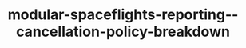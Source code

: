 ---
schema: default
title: modular-spaceflights-reporting--cancellation-policy-breakdown
organization: demo_org
notes: type = kedro_datasets.plotly.plotly_dataset.PlotlyDataset
resources:
  - name: modular-spaceflights-reporting--cancellation-policy-breakdown
    url: 'https://github.com/ResponsibleAIML/django-kedro/tree/main/kedro-projects/demo-project-kedro/data/08_reporting/cancellation_breakdown.json'
    format: json
category:
  - 08-reporting
maintainer: 
maintainer_email: 
project:
  - modular-spaceflights
preview: |
  
---